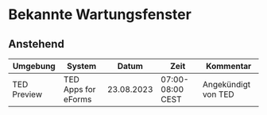 # Bekannte Wartungsfenster

## Anstehend

| Umgebung    | System              | Datum      | Zeit              | Kommentar           |
|-------------|---------------------|------------|-------------------|---------------------|
| TED Preview | TED Apps for eForms | 23.08.2023 | 07:00-08:00 CEST  | Angekündigt von TED |

